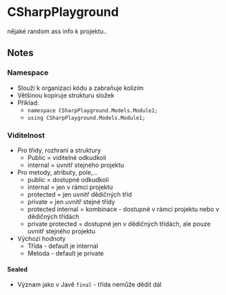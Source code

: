 # CSharpPlayground
nějaké random ass info k projektu..

## Notes
### Namespace
- Slouží k organizaci kódu a zabraňuje kolizím
- Většinou kopíruje strukturu složek
- Příklad:
  - `namespace CSharpPlayground.Models.Module1;`
  - `using CSharpPlayground.Models.Module1;`

### Viditelnost
- Pro třídy, rozhraní a struktury
  - Public = viditelné odkudkoli
  - internal = uvnitř stejného projektu
- Pro metody, atributy, pole,...
  - public = dostupné odkudkoli
  - internal = jen v rámci projektu
  - protected = jen uvnitř dědičných tříd 
  - private = jen uvnitř stejné třídy
  - protected internal = kombinace - dostupné v rámci projektu nebo v dědičných třídách
  - private protected = dostupné jen v dědičných třídách, ale pouze uvnitř stejného projektu
- Výchozí hodnoty
  - Třída - default je internal
  - Metoda - default je private

#### Sealed
- Význam jako v Javě `final` - třída nemůže dědit dál